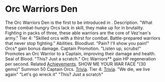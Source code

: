 # Orc Warriors Den

The Orc Warriors Den is the first to be introduced in .
Description.
"What these combat-hungry Orcs lack in skill, they make up for in brutality. Fighting in packs of three, these able warriors are the core of Vez'nan's army."
Tier 4: "Skilled orcs with a thirst for combat. Battle-prepared warriors that never stop fighting."
Abilities.
Bloodlust.
 "Pain? I'll show you pain!"
Orcs* gain bonus damage.
Captain Promotion.
 "Listen up, scrubs!"
Promotes an Orc Warrior to a Captain, improving their damage and health.
Seal of Blood.
 "This? Just a scratch."
Orc Warriors** gain HP regeneration per second.
Related [Achievements](Achievements).
 SHOW ME YOUR WAR FACE "(30 gems)" Summon 50 Captain Orcs.
[Trivia](Quotes).
Tier 4:
[Trivia](Trivia).
"We die, we live again"
"Let's go wreck it"
"This? Just a scratch"